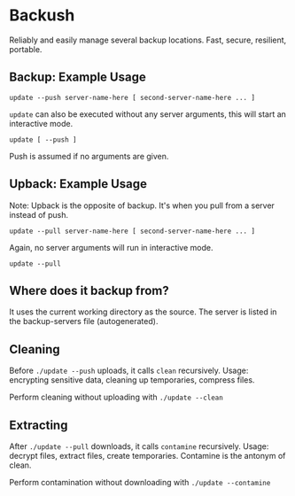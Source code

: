 # Backush #

Reliably and easily manage several backup locations. Fast, secure, resilient, portable.

## Backup: Example Usage ##

	update --push server-name-here [ second-server-name-here ... ]

`update` can also be executed without any server arguments, this will start an interactive mode.

	update [ --push ]

Push is assumed if no arguments are given.

## Upback: Example Usage ##

Note: Upback is the opposite of backup. It's when you pull from a server instead of push.

	update --pull server-name-here [ second-server-name-here ... ]

Again, no server arguments will run in interactive mode.

	update --pull

## Where does it backup from? ##

It uses the current working directory as the source.
The server is listed in the backup-servers file (autogenerated).

## Cleaning ##

Before `./update --push` uploads, it calls `clean` recursively. Usage: encrypting sensitive data, cleaning up temporaries, compress files.

Perform cleaning without uploading with `./update --clean`

## Extracting ##

After `./update --pull` downloads, it calls `contamine` recursively. Usage: decrypt files, extract files, create temporaries.
Contamine is the antonym of clean.

Perform contamination without downloading with `./update --contamine`
